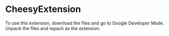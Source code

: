 # CheesyExtension

To use this extension, download the files and go to Google Developer Mode. Unpack the files and repack as the extension.
